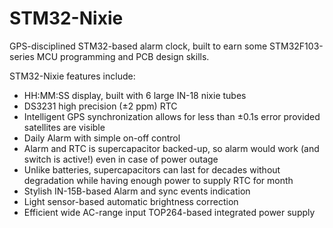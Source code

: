 # STM32-Nixie
GPS-disciplined STM32-based alarm clock, built to earn some STM32F103-series MCU programming and PCB design skills.

STM32-Nixie features include:

- HH:MM:SS display, built with 6 large IN-18 nixie tubes
- DS3231 high precision (±2 ppm) RTC
- Intelligent GPS synchronization allows for less than ±0.1s error provided satellites are visible
- Daily Alarm with simple on-off control
- Alarm and RTC is supercapacitor backed-up, so alarm would work (and switch is active!) even in case of power outage
- Unlike batteries, supercapacitors can last for decades without degradation while having enough power to supply RTC for month
- Stylish IN-15B-based Alarm and sync events indication
- Light sensor-based automatic brightness correction
- Efficient wide AC-range input TOP264-based integrated power supply
